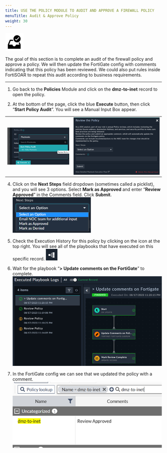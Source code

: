 ```yaml
---
title: USE THE POLICY MODULE TO AUDIT AND APPROVE A FIREWALL POLICY
menuTitle: Audit & Approve Policy
weight: 30
---
```


![user_complete_icon](check_box.svg)

The goal of this section is to complete an audit of the firewall policy and approve a policy. We will then update the FortiGate config with comments indicating that this policy has been reviewed. We could also put rules inside FortiSOAR to repeat this audit according to business requirements.

---

1. Go back to the **Policies** Module and click on the **dmz-to-inet** record to open the policy.

2. At the bottom of the page, click the blue **Execute** button, then click “**Start Policy Audit**”. You will see a Manual Input Box appear.

|||
|:-----:|:-----:|
|![](exec.png)|![](revpol.png)|

<!-- 3. If you do NOT see a pop-up then look for the Manual Notification in the toolbar. ![](manual.png) -->

4. Click on the **Next Steps** field dropdown (sometimes called a picklist), and you will see 3 options. Select **Mark as Approved** and enter “**Review Approved**” in the Comments field.
Click **Submit**. ![](notallow.png)

5. Check the Execution History for this policy by clicking on the  icon at the top right. You will see all of the playbooks that have executed on this specific record. ![](history.png)

6. Wait for the playbook “**> Update comments on the FortiGate**” to complete. ![](pbcomp.png?height=400px)

7. In the FortiGate config we can see that we updated the policy with a comment. ![](fgconf2.png?height=200px)